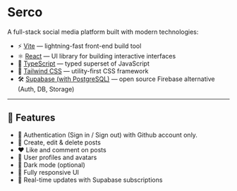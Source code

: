 # Serco

A full-stack social media platform built with modern technologies:

- ⚡ [Vite](https://vitejs.dev/) — lightning-fast front-end build tool
- ⚛️ [React](https://reactjs.org/) — UI library for building interactive interfaces
- 🧠 [TypeScript](https://www.typescriptlang.org/) — typed superset of JavaScript
- 💨 [Tailwind CSS](https://tailwindcss.com/) — utility-first CSS framework
- 🛠️ [Supabase (with PostgreSQL)](https://supabase.com/) — open source Firebase alternative (Auth, DB, Storage)

---

## 🚀 Features

- 🔐 Authentication (Sign in / Sign out) with Github account only.
- 📝 Create, edit & delete posts
- ❤️ Like and comment on posts
- 👤 User profiles and avatars
- 🌙 Dark mode (optional)
- 📱 Fully responsive UI
- 🔔 Real-time updates with Supabase subscriptions
